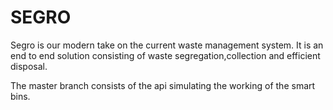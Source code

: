 # SEGRO

Segro is our modern take on the current waste management system.
It is an end to end solution consisting of waste segregation,collection and efficient disposal.

The master branch consists of the api simulating the working of the smart bins.

